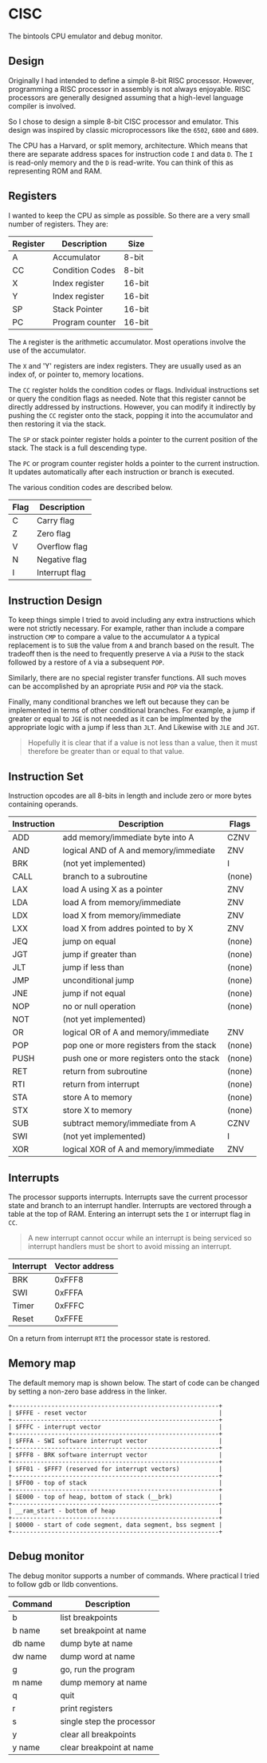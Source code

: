 # CISC

The bintools CPU emulator and debug monitor.

## Design

Originally I had intended to define a simple 8-bit RISC processor. However,
programming a RISC processor in assembly is not always enjoyable. RISC 
processors are generally designed assuming that a high-level language compiler 
is involved.

So I chose to design a simple 8-bit CISC processor and emulator. This design 
was inspired by classic microprocessors like the `6502`, `6800` and `6809`.

The CPU has a Harvard, or split memory, architecture. Which means that there 
are separate address spaces for instruction code `I` and data `D`. The `I` is
read-only memory and the `D` is read-write. You can think of this as 
representing ROM and RAM.

## Registers

I wanted to keep the CPU as simple as possible. So there are a very small 
number of registers. They are:

Register | Description | Size
-------- | ----------- | ----
A | Accumulator | 8-bit
CC | Condition Codes | 8-bit
X | Index register | 16-bit
Y | Index register | 16-bit
SP | Stack Pointer | 16-bit
PC | Program counter | 16-bit

The `A` register is the arithmetic accumulator. Most operations involve the 
use of the accumulator.

The `X` and 'Y' registers are index registers. They are usually used as an 
index of, or pointer to, memory locations.

The `CC` register holds the condition codes or flags. Individual instructions
set or query the condition flags as needed. Note that this register 
cannot be directly addressed by instructions. However, you can modify it 
indirectly by pushing the `CC` register onto the stack, popping it into the
accumulator and then restoring it via the stack.

The `SP` or stack pointer register holds a pointer to the current position of 
the stack. The stack is a full descending type.

The `PC` or program counter register holds a pointer to the current 
instruction. It updates automatically after each instruction or branch is 
executed.

The various condition codes are described below.

Flag | Description
---- | -----------
C | Carry flag
Z | Zero flag
V | Overflow flag
N | Negative flag
I | Interrupt flag

## Instruction Design

To keep things simple I tried to avoid including any extra instructions which 
were not strictly necessary. For example, rather than include a compare 
instruction `CMP` to compare a value to the accumulator `A` a typical 
replacement is to `SUB` the value from `A` and branch based on the result. The
tradeoff then is the need to frequently preserve `A` via a `PUSH` to the stack
followed by a restore of `A` via a subsequent `POP`.

Similarly, there are no special register transfer functions. All such moves can
be accomplished by an apropriate `PUSH` and `POP` via the stack.

Finally, many conditional branches we left out because they can be implemented
in terms of other conditional branches. For example, a jump if greater or equal
to `JGE` is not needed as it can be implmented by the appropriate logic with a
jump if less than `JLT`. And Likewise with `JLE` and `JGT`.

> Hopefully it is clear that if a value is not less than a value, then it must 
> therefore be greater than or equal to that value.

## Instruction Set

Instruction opcodes are all 8-bits in length and include zero or more bytes 
containing operands.

Instruction | Description | Flags
----------- | ----------- | -----
ADD | add memory/immediate byte into A | CZNV
AND | logical AND of A and memory/immediate | ZNV
BRK | (not yet implemented) | I
CALL | branch to a subroutine | (none)
LAX | load A using X as a pointer | ZNV
LDA | load A from memory/immediate | ZNV
LDX | load X from memory/immediate | ZNV
LXX | load X from addres pointed to by X | ZNV
JEQ | jump on equal | (none)
JGT | jump if greater than | (none)
JLT | jump if less than | (none)
JMP | unconditional jump | (none)
JNE | jump if not equal | (none)
NOP | no or null operation | (none)
NOT | (not yet implemented)
OR | logical OR of A and memory/immediate | ZNV
POP | pop one or more registers from the stack | (none)
PUSH | push one or more registers onto the stack | (none)
RET | return from subroutine | (none)
RTI | return from interrupt | (none)
STA | store A to memory | (none)
STX | store X to memory | (none)
SUB | subtract memory/immediate from A | CZNV
SWI | (not yet implemented) | I
XOR | logical XOR of A and memory/immediate | ZNV

## Interrupts

The processor supports interrupts. Interrupts save the current processor state
and branch to an interrupt handler. Interrupts are vectored through a table at
the top of RAM. Entering an interrupt sets the `I` or interrupt flag in `CC`.

> A new interrupt cannot occur while an interrupt is being serviced so 
> interrupt handlers must be short to avoid missing an interrupt.

Interrupt | Vector address
--------- | --------------
BRK | 0xFFF8
SWI | 0xFFFA
Timer | 0xFFFC
Reset | 0xFFFE

On a return from interrupt `RTI` the processor state is restored.

## Memory map

The default memory map is shown below. The start of code can be changed by 
setting a non-zero base address in the linker.

```
+----------------------------------------------------------+
| $FFFE - reset vector                                     |
+----------------------------------------------------------+
| $FFFC - interrupt vector                                 |
+----------------------------------------------------------+
| $FFFA - SWI software interrupt vector                    |
+----------------------------------------------------------+
| $FFF8 - BRK software interrupt vector                    |
+----------------------------------------------------------+
| $FF01 - $FFF7 (reserved for interrupt vectors)           |
+----------------------------------------------------------+
| $FF00 - top of stack                                     |
+----------------------------------------------------------+
| $E000 - top of heap, bottom of stack (__brk)             |
+----------------------------------------------------------+
| __ram_start - bottom of heap                             |
+----------------------------------------------------------+
| $0000 - start of code segment, data segment, bss segment |
+----------------------------------------------------------+
```

## Debug monitor

The debug monitor supports a number of commands. Where practical I tried to 
follow gdb or lldb conventions.

Command | Description
------- | -----------
b | list breakpoints
b name | set breakpoint at name
db name | dump byte at name
dw name | dump word at name
g | go, run the program
m name | dump memory at name
q | quit
r | print registers
s | single step the processor
y | clear all breakpoints
y name | clear breakpoint at name
